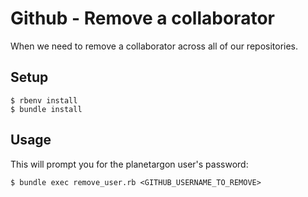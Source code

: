 # Github - Remove a collaborator

When we need to remove a collaborator across all of our repositories.

## Setup

    $ rbenv install
    $ bundle install

## Usage

This will prompt you for the planetargon user's password:

    $ bundle exec remove_user.rb <GITHUB_USERNAME_TO_REMOVE>
